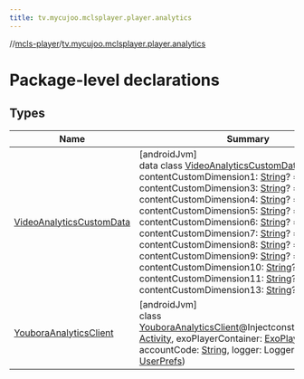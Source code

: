 ```yaml
---
title: tv.mycujoo.mclsplayer.player.analytics
---
```

//[mcls-player](../../index.html)/[tv.mycujoo.mclsplayer.player.analytics](index.html)



# Package-level declarations



## Types


| Name | Summary |
|---|---|
| [VideoAnalyticsCustomData](-video-analytics-custom-data/index.html) | [androidJvm]<br>data class [VideoAnalyticsCustomData](-video-analytics-custom-data/index.html)(val contentCustomDimension1: [String](https://kotlinlang.org/api/latest/jvm/stdlib/kotlin/-string/index.html)? = null, val contentCustomDimension3: [String](https://kotlinlang.org/api/latest/jvm/stdlib/kotlin/-string/index.html)? = null, val contentCustomDimension4: [String](https://kotlinlang.org/api/latest/jvm/stdlib/kotlin/-string/index.html)? = null, val contentCustomDimension5: [String](https://kotlinlang.org/api/latest/jvm/stdlib/kotlin/-string/index.html)? = null, val contentCustomDimension6: [String](https://kotlinlang.org/api/latest/jvm/stdlib/kotlin/-string/index.html)? = null, val contentCustomDimension7: [String](https://kotlinlang.org/api/latest/jvm/stdlib/kotlin/-string/index.html)? = null, val contentCustomDimension8: [String](https://kotlinlang.org/api/latest/jvm/stdlib/kotlin/-string/index.html)? = null, val contentCustomDimension9: [String](https://kotlinlang.org/api/latest/jvm/stdlib/kotlin/-string/index.html)? = null, val contentCustomDimension10: [String](https://kotlinlang.org/api/latest/jvm/stdlib/kotlin/-string/index.html)? = null, val contentCustomDimension11: [String](https://kotlinlang.org/api/latest/jvm/stdlib/kotlin/-string/index.html)? = null, val contentCustomDimension13: [String](https://kotlinlang.org/api/latest/jvm/stdlib/kotlin/-string/index.html)? = null) |
| [YouboraAnalyticsClient](-youbora-analytics-client/index.html) | [androidJvm]<br>class [YouboraAnalyticsClient](-youbora-analytics-client/index.html)@Injectconstructor(activity: [Activity](https://developer.android.com/reference/kotlin/android/app/Activity.html), exoPlayerContainer: [ExoPlayerContainer](../tv.mycujoo.mclsplayer.player.utils/-exo-player-container/index.html), accountCode: [String](https://kotlinlang.org/api/latest/jvm/stdlib/kotlin/-string/index.html), logger: Logger, user: [UserPrefs](../tv.mycujoo.mclsplayer.player.user/-user-prefs/index.html)) |

